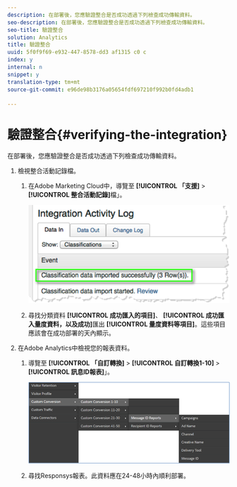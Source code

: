 ```yaml
---
description: 在部署後，您應驗證整合是否成功透過下列檢查成功傳輸資料。
seo-description: 在部署後，您應驗證整合是否成功透過下列檢查成功傳輸資料。
seo-title: 驗證整合
solution: Analytics
title: 驗證整合
uuid: 5f0f9f69-e932-447-8578-dd3 af1315 c0 c
index: y
internal: n
snippet: y
translation-type: tm+mt
source-git-commit: e96de98b3176a05654fdf697210f992b0fd4adb1

---
```



# 驗證整合{#verifying-the-integration}

在部署後，您應驗證整合是否成功透過下列檢查成功傳輸資料。

1. 檢視整合活動記錄檔。
   1. 在Adobe Marketing Cloud中，導覽至 **[!UICONTROL 「支援]** &gt; **[!UICONTROL 整合活動記錄]**&#x200B;檔」。

      ![](assets/integration_activity_log.png)

   1. 尋找分類資料 **[!UICONTROL 成功匯入的項目]**、 **[!UICONTROL 成功匯入量度資料，以及成功]**&#x200B;匯出 **[!UICONTROL 量度資料等項目]**。這些項目應該會在成功部署的天內顯示。
1. 在Adobe Analytics中檢視您的報表資料。
   1. 導覽至 **[!UICONTROL 「自訂轉換]** &gt; **[!UICONTROL 自訂轉換1-10]** &gt; **[!UICONTROL 訊息ID報表]**」。

      ![](assets/reporting.png)

   1. 尋找Responsys報表。此資料應在24-48小時內順利部署。

